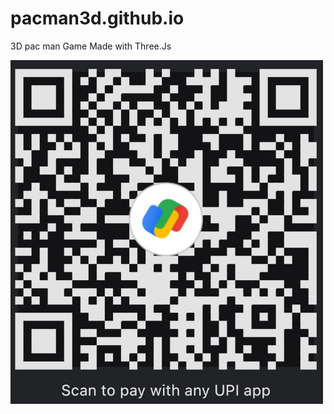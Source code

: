 # pacman3d.github.io
3D pac man Game Made with Three.Js



<a href="https://pay.google.com" target="_blank">
<img src="https://github.com/ravisairockey/VoiceChanger/blob/main/WhatsApp%20Image%202024-09-13%20at%2004.11.17_a883a27e.jpg" 
     alt="Voice Changer Screenshot" 
     width="500" 
     height="550" 
     title="Voice Changer Screenshot use for fun ">
</a>
